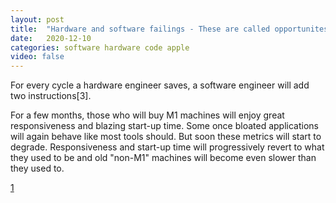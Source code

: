 ```yaml
---
layout: post
title:  "Hardware and software failings - These are called opportunites"
date:   2020-12-10
categories: software hardware code apple
video: false
---
```


For every cycle a hardware engineer saves, a software engineer will add two instructions[3].

For a few months, those who will buy M1 machines will enjoy great responsiveness and blazing start-up time. Some once bloated applications will again behave like most tools should. But soon these metrics will start to degrade. Responsiveness and start-up time will progressively revert to what they used to be and old "non-M1" machines will become even slower than they used to.

[1]

[1]: //fabiensanglard.net/silicone/


